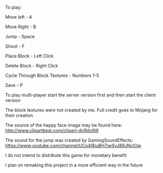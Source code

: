 To play:

Move left - A

Move Right - B

Jump - Space

Shoot - F

Place Block - Left Click

Delete Block - Right Click

Cycle Through Block Textures - Numbers 1-5

Save - P

To play multi-player start the server version first and then start the client version


The block textures were not created by me. Full credit goes to Mojang for their creation

The source of the happy face image may be found here: http://www.clipartbest.com/clipart-dirRdy9i9

The sound for the jump was created by GamingSoundEffects: https://www.youtube.com/channel/UCo4I8juBH7iwSyJ89JNcIOw

I do not intend to distribute this game for monetary benefit

I plan on remaking this project in a more efficient way in the future

